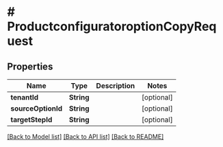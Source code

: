 # # ProductconfiguratoroptionCopyRequest


## Properties


Name | Type | Description | Notes
------------ | ------------- | ------------- | -------------
**tenantId**| **String** |   | [optional]
**sourceOptionId**| **String** |   | [optional]
**targetStepId**| **String** |   | [optional]


[[Back to Model list]](../../README.md#models) [[Back to API list]](../../README.md#endpoints) [[Back to README]](../../README.md)